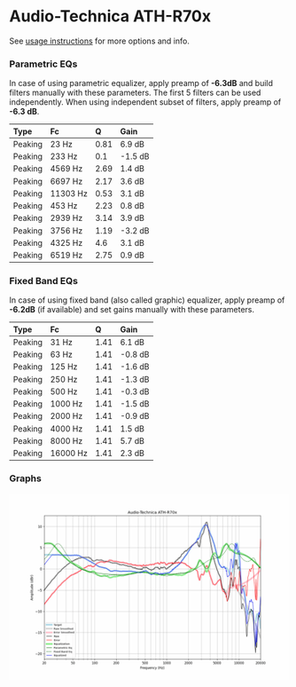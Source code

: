 # Audio-Technica ATH-R70x
See [usage instructions](https://github.com/jaakkopasanen/AutoEq#usage) for more options and info.

### Parametric EQs
In case of using parametric equalizer, apply preamp of **-6.3dB** and build filters manually
with these parameters. The first 5 filters can be used independently.
When using independent subset of filters, apply preamp of **-6.3 dB**.

| Type    | Fc       |    Q | Gain    |
|:--------|:---------|:-----|:--------|
| Peaking | 23 Hz    | 0.81 | 6.9 dB  |
| Peaking | 233 Hz   | 0.1  | -1.5 dB |
| Peaking | 4569 Hz  | 2.69 | 1.4 dB  |
| Peaking | 6697 Hz  | 2.17 | 3.6 dB  |
| Peaking | 11303 Hz | 0.53 | 3.1 dB  |
| Peaking | 453 Hz   | 2.23 | 0.8 dB  |
| Peaking | 2939 Hz  | 3.14 | 3.9 dB  |
| Peaking | 3756 Hz  | 1.19 | -3.2 dB |
| Peaking | 4325 Hz  | 4.6  | 3.1 dB  |
| Peaking | 6519 Hz  | 2.75 | 0.9 dB  |

### Fixed Band EQs
In case of using fixed band (also called graphic) equalizer, apply preamp of **-6.2dB**
(if available) and set gains manually with these parameters.

| Type    | Fc       |    Q | Gain    |
|:--------|:---------|:-----|:--------|
| Peaking | 31 Hz    | 1.41 | 6.1 dB  |
| Peaking | 63 Hz    | 1.41 | -0.8 dB |
| Peaking | 125 Hz   | 1.41 | -1.6 dB |
| Peaking | 250 Hz   | 1.41 | -1.3 dB |
| Peaking | 500 Hz   | 1.41 | -0.3 dB |
| Peaking | 1000 Hz  | 1.41 | -1.5 dB |
| Peaking | 2000 Hz  | 1.41 | -0.9 dB |
| Peaking | 4000 Hz  | 1.41 | 1.5 dB  |
| Peaking | 8000 Hz  | 1.41 | 5.7 dB  |
| Peaking | 16000 Hz | 1.41 | 2.3 dB  |

### Graphs
![](./Audio-Technica%20ATH-R70x.png)